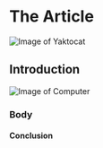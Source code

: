 # The Article
![Image of Yaktocat](https://octodex.github.com/images/yaktocat.png) 
## Introduction
![Image of Computer](https://pocitacprekazdeho.sk/img/M1_notebook_ilustracia.png) 
### Body
#### Conclusion
